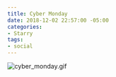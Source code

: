 ```yaml
---
title: Cyber Monday
date: 2018-12-02 22:57:00 -05:00
categories:
- Starry
tags:
- social
---
```


![cyber_monday.gif](/uploads/cyber_monday.gif)